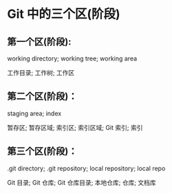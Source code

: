 # Git 中的三个区(阶段)

## 第一个区(阶段):

working directory; working tree; working area

工作目录; 工作树; 工作区


## 第二个区(阶段)：

staging area; index

暂存区; 暂存区域; 索引区; 索引区域; Git 索引; 索引


## 第三个区(阶段)：

.git directory; .git repository; local repository; local repo

Git 目录; Git 仓库; Git 仓库目录; 本地仓库; 仓库; 文档库
